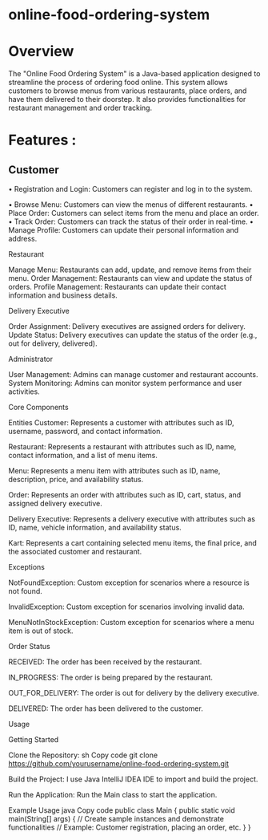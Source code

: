 # online-food-ordering-system

# Overview

The "Online Food Ordering System" is a Java-based application designed to streamline the process of ordering food online. This system allows customers to browse menus from various restaurants, place orders, and have them delivered to their doorstep. It also provides functionalities for restaurant management and order tracking.


# Features :

## Customer

• Registration and Login: Customers can register and log in to the system.

• Browse Menu: Customers can view the menus of different restaurants.
• Place Order: Customers can select items from the menu and place an order.
• Track Order: Customers can track the status of their order in real-time.
• Manage Profile: Customers can update their personal information and address.

Restaurant

Manage Menu: Restaurants can add, update, and remove items from their menu.
Order Management: Restaurants can view and update the status of orders.
Profile Management: Restaurants can update their contact information and business details.

Delivery Executive

Order Assignment: Delivery executives are assigned orders for delivery.
Update Status: Delivery executives can update the status of the order (e.g., out for delivery, delivered).

Administrator

User Management: Admins can manage customer and restaurant accounts.
System Monitoring: Admins can monitor system performance and user activities.


Core Components

Entities
Customer: Represents a customer with attributes such as ID, username, password, and contact information.

Restaurant: Represents a restaurant with attributes such as ID, name, contact information, and a list of menu items.

Menu: Represents a menu item with attributes such as ID, name, description, price, and availability status.

Order: Represents an order with attributes such as ID, cart, status, and assigned delivery executive.

Delivery Executive: Represents a delivery executive with attributes such as ID, name, vehicle information, and availability status.

Kart: Represents a cart containing selected menu items, the final price, and the associated customer and restaurant.


Exceptions

NotFoundException: Custom exception for scenarios where a resource is not found.

InvalidException: Custom exception for scenarios involving invalid data.

MenuNotInStockException: Custom exception for scenarios where a menu item is out of stock.


Order Status

RECEIVED: The order has been received by the restaurant.

IN_PROGRESS: The order is being prepared by the restaurant.

OUT_FOR_DELIVERY: The order is out for delivery by the delivery executive.

DELIVERED: The order has been delivered to the customer.


Usage

Getting Started

Clone the Repository:
sh
Copy code
git clone https://github.com/yourusername/online-food-ordering-system.git

Build the Project:
I use Java IntelliJ IDEA IDE to import and build the project.

Run the Application:
Run the Main class to start the application.

Example Usage
java
Copy code
public class Main {
public static void main(String[] args) {
// Create sample instances and demonstrate functionalities
// Example: Customer registration, placing an order, etc.
}
}
